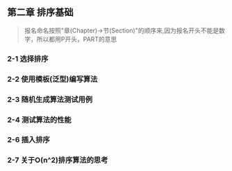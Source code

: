 ## 第二章 排序基础

> 报名命名按照"章(Chapter)->节(Section)"的顺序来,因为报名开头不能是数字，所以都用P开头，PART的意思

### 2-1 选择排序
### 2-2 使用模板(泛型)编写算法
### 2-3 随机生成算法测试用例
### 2-4 测试算法的性能
### 2-6 插入排序
### 2-7 关于O(n^2)排序算法的思考

